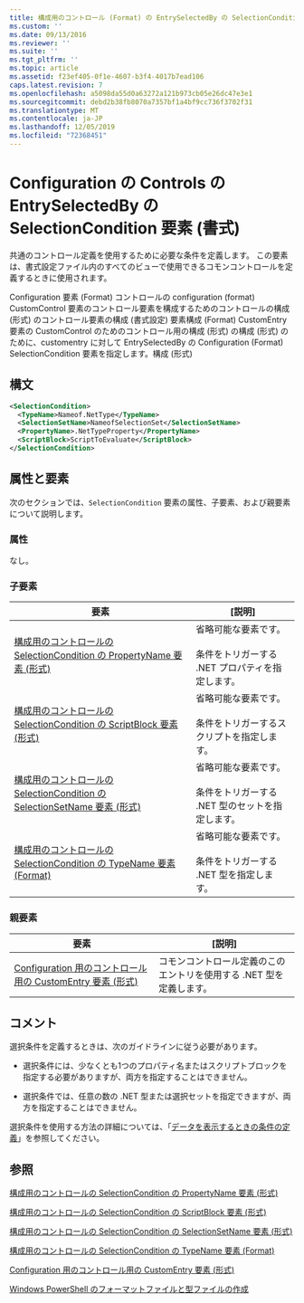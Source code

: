 ```yaml
---
title: 構成用のコントロール (Format) の EntrySelectedBy の SelectionCondition 要素Microsoft Docs
ms.custom: ''
ms.date: 09/13/2016
ms.reviewer: ''
ms.suite: ''
ms.tgt_pltfrm: ''
ms.topic: article
ms.assetid: f23ef405-0f1e-4607-b3f4-4017b7ead106
caps.latest.revision: 7
ms.openlocfilehash: a5098da55d0a63272a121b973cb05e26dc47e3e1
ms.sourcegitcommit: debd2b38fb8070a7357bf1a4bf9cc736f3702f31
ms.translationtype: MT
ms.contentlocale: ja-JP
ms.lasthandoff: 12/05/2019
ms.locfileid: "72368451"
---
```

# <a name="selectioncondition-element-for-entryselectedby-for-controls-for-configuration-format"></a>Configuration の Controls の EntrySelectedBy の SelectionCondition 要素 (書式)

共通のコントロール定義を使用するために必要な条件を定義します。 この要素は、書式設定ファイル内のすべてのビューで使用できるコモンコントロールを定義するときに使用されます。

Configuration 要素 (Format) コントロールの configuration (format) CustomControl 要素のコントロール要素を構成するためのコントロールの構成 (形式) のコントロール要素の構成 (書式設定) 要素構成 (Format) CustomEntry 要素の CustomControl のためのコントロール用の構成 (形式) の構成 (形式) のために、customentry に対して EntrySelectedBy の Configuration (Format) SelectionCondition 要素を指定します。構成 (形式)

## <a name="syntax"></a>構文

```xml
<SelectionCondition>
  <TypeName>Nameof.NetType</TypeName>
  <SelectionSetName>NameofSelectionSet</SelectionSetName>
  <PropertyName>.NetTypeProperty</PropertyName>
  <ScriptBlock>ScriptToEvaluate</ScriptBlock>
</SelectionCondition>
```

## <a name="attributes-and-elements"></a>属性と要素

次のセクションでは、`SelectionCondition` 要素の属性、子要素、および親要素について説明します。

### <a name="attributes"></a>属性

なし。

### <a name="child-elements"></a>子要素

|要素|[説明]|
|-------------|-----------------|
|[構成用のコントロールの SelectionCondition の PropertyName 要素 (形式)](./propertyname-element-for-selectioncondition-for-controls-for-configuration-format.md)|省略可能な要素です。<br /><br /> 条件をトリガーする .NET プロパティを指定します。|
|[構成用のコントロールの SelectionCondition の ScriptBlock 要素 (形式)](./scriptblock-element-for-selectioncondition-for-controls-for-configuration-format.md)|省略可能な要素です。<br /><br /> 条件をトリガーするスクリプトを指定します。|
|[構成用のコントロールの SelectionCondition の SelectionSetName 要素 (形式)](./selectionsetname-element-for-selectioncondition-for-controls-for-configuration-format.md)|省略可能な要素です。<br /><br /> 条件をトリガーする .NET 型のセットを指定します。|
|[構成用のコントロールの SelectionCondition の TypeName 要素 (Format)](./typename-element-for-selectioncondition-for-controls-for-configuration-format.md)|省略可能な要素です。<br /><br /> 条件をトリガーする .NET 型を指定します。|

### <a name="parent-elements"></a>親要素

|要素|[説明]|
|-------------|-----------------|
|[Configuration 用のコントロール用の CustomEntry 要素 (形式)](./entryselectedby-element-for-customentry-for-controls-for-configuration-format.md)|コモンコントロール定義のこのエントリを使用する .NET 型を定義します。|

## <a name="remarks"></a>コメント

選択条件を定義するときは、次のガイドラインに従う必要があります。

- 選択条件には、少なくとも1つのプロパティ名またはスクリプトブロックを指定する必要がありますが、両方を指定することはできません。

- 選択条件では、任意の数の .NET 型または選択セットを指定できますが、両方を指定することはできません。

選択条件を使用する方法の詳細については、「[データを表示するときの条件の定義](./defining-conditions-for-displaying-data.md)」を参照してください。

## <a name="see-also"></a>参照

[構成用のコントロールの SelectionCondition の PropertyName 要素 (形式)](./propertyname-element-for-selectioncondition-for-controls-for-configuration-format.md)

[構成用のコントロールの SelectionCondition の ScriptBlock 要素 (形式)](./scriptblock-element-for-selectioncondition-for-controls-for-configuration-format.md)

[構成用のコントロールの SelectionCondition の SelectionSetName 要素 (形式)](./selectionsetname-element-for-selectioncondition-for-controls-for-configuration-format.md)

[構成用のコントロールの SelectionCondition の TypeName 要素 (Format)](./typename-element-for-selectioncondition-for-controls-for-configuration-format.md)

[Configuration 用のコントロール用の CustomEntry 要素 (形式)](./entryselectedby-element-for-customentry-for-controls-for-configuration-format.md)

[Windows PowerShell のフォーマットファイルと型ファイルの作成](./writing-a-powershell-formatting-file.md)
